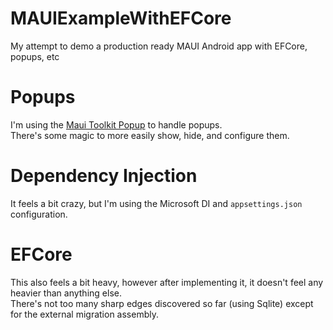 # MAUIExampleWithEFCore
My attempt to demo a production ready MAUI Android app with EFCore, popups, etc

# Popups  
I'm using the [Maui Toolkit Popup](https://learn.microsoft.com/en-us/dotnet/communitytoolkit/maui/views/popup) to handle popups.  
There's some magic to more easily show, hide, and configure them.

# Dependency Injection  
It feels a bit crazy, but I'm using the Microsoft DI and `appsettings.json` configuration.  

# EFCore  
This also feels a bit heavy, however after implementing it, it doesn't feel any heavier than anything else.  
There's not too many sharp edges discovered so far (using Sqlite) except for the external migration assembly.  
